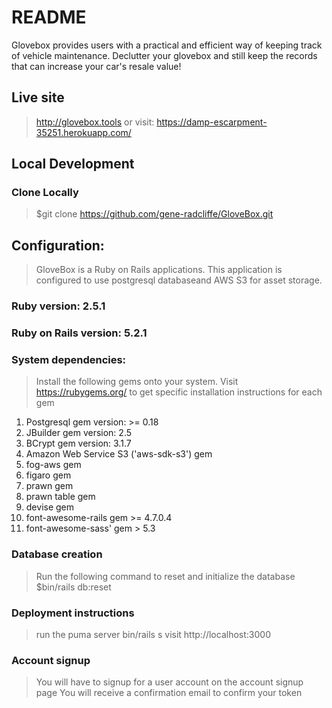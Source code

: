 # README

Glovebox provides users with a practical and efficient way of keeping track of vehicle maintenance. Declutter your glovebox and still keep the records that can increase your car's resale value!

## Live site
> http://glovebox.tools
> or visit:
> https://damp-escarpment-35251.herokuapp.com/ 

## Local Development

### Clone Locally
> $git clone https://github.com/gene-radcliffe/GloveBox.git

## Configuration: 
> GloveBox is a Ruby on Rails applications. This application is configured to use postgresql databaseand AWS S3 for asset storage.
> 
### Ruby version: 2.5.1

### Ruby on Rails version: 5.2.1

### System dependencies:
> Install the following gems onto your system. 
> Visit https://rubygems.org/ to get specific installation instructions for each gem
  1. Postgresql gem version: >= 0.18
  2. JBuilder gem version: 2.5
  3. BCrypt gem version: 3.1.7
  4. Amazon Web Service S3 ('aws-sdk-s3') gem
  5. fog-aws gem
  6. figaro gem
  7. prawn gem
  8. prawn table gem
  9. devise gem
  10. font-awesome-rails gem >= 4.7.0.4
  11. font-awesome-sass' gem > 5.3

### Database creation
> Run the following command to reset and initialize the database 
> $bin/rails db:reset

### Deployment instructions
> run the puma server
> bin/rails s
> visit http://localhost:3000 

### Account signup
> You will have to signup for a user account on the account signup page
> You will receive a confirmation email to confirm your token


